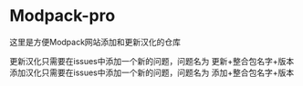 # Modpack-pro
这里是方便Modpack网站添加和更新汉化的仓库


更新汉化只需要在issues中添加一个新的问题，问题名为 更新+整合包名字+版本
添加汉化只需要在issues中添加一个新的问题，问题名为 添加+整合包名字+版本
